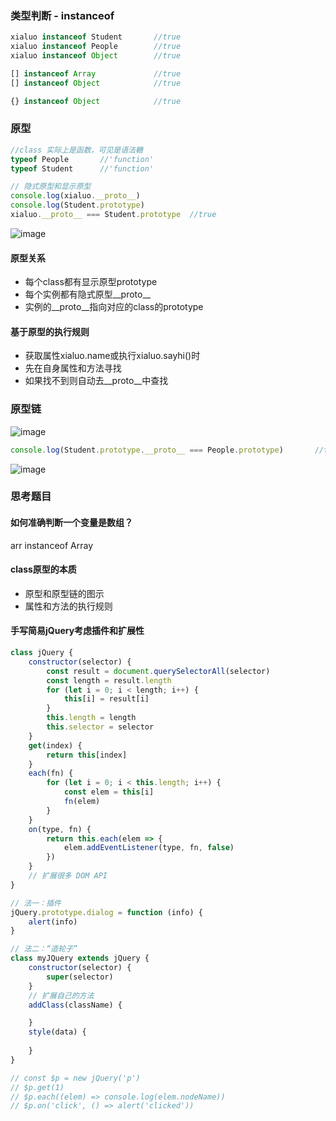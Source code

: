 ### 类型判断 - instanceof

```js
xialuo instanceof Student       //true
xialuo instanceof People        //true
xialuo instanceof Object        //true

[] instanceof Array             //true
[] instanceof Object            //true

{} instanceof Object            //true
```

### 原型

```js
//class 实际上是函数，可见是语法糖
typeof People       //'function'
typeof Student      //'function'

// 隐式原型和显示原型
console.log(xialuo.__proto__)
console.log(Student.prototype)
xialuo.__proto__ === Student.prototype  //true
```
![image](https://note.youdao.com/yws/public/resource/c93aa5cbb8f1ad2d6d65ea32382a87c8/xmlnote/WEBRESOURCE368e855bf740737f5ea631467e77d966/3364)

#### 原型关系
- 每个class都有显示原型prototype
- 每个实例都有隐式原型__proto__
- 实例的__proto__指向对应的class的prototype
#### 基于原型的执行规则
- 获取属性xialuo.name或执行xialuo.sayhi()时
- 先在自身属性和方法寻找
- 如果找不到则自动去__proto__中查找
### 原型链
![image](https://note.youdao.com/yws/public/resource/c93aa5cbb8f1ad2d6d65ea32382a87c8/xmlnote/WEBRESOURCEfa30571d438b89a752767bb82c3f77c2/3375)


```js
console.log(Student.prototype.__proto__ === People.prototype)       //true
```
![image](https://note.youdao.com/yws/public/resource/c93aa5cbb8f1ad2d6d65ea32382a87c8/xmlnote/WEBRESOURCE71cf87184a29906d4b61bbb8f1a41dc2/3383)

### 思考题目
#### 如何准确判断一个变量是数组？
arr instanceof Array
#### class原型的本质
- 原型和原型链的图示
- 属性和方法的执行规则
#### 手写简易jQuery考虑插件和扩展性

```js
class jQuery {
    constructor(selector) {
        const result = document.querySelectorAll(selector)
        const length = result.length
        for (let i = 0; i < length; i++) {
            this[i] = result[i]
        }
        this.length = length
        this.selector = selector
    }
    get(index) {
        return this[index]
    }
    each(fn) {
        for (let i = 0; i < this.length; i++) {
            const elem = this[i]
            fn(elem)
        }
    }
    on(type, fn) {
        return this.each(elem => {
            elem.addEventListener(type, fn, false)
        })
    }
    // 扩展很多 DOM API
}

// 法一：插件
jQuery.prototype.dialog = function (info) {
    alert(info)
}

// 法二：“造轮子”
class myJQuery extends jQuery {
    constructor(selector) {
        super(selector)
    }
    // 扩展自己的方法
    addClass(className) {

    }
    style(data) {
        
    }
}

// const $p = new jQuery('p')
// $p.get(1)
// $p.each((elem) => console.log(elem.nodeName))
// $p.on('click', () => alert('clicked'))

```
